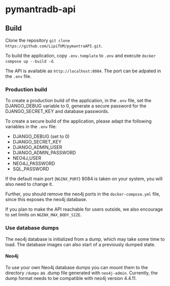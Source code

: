 # pymantradb-api

## Build

Clone the repository `git clone https://github.com/LipiTUM/pymantraAPI.git`.

To build the application, copy `.env.template` to `.env` and execute
`docker compose up --build -d`.

The API is available as `http://localhost:8084`. The port can be adpated in the
`.env` file.

### Production build

To create a production build of the application, in the `.env` file, set the
DJANGO_DEBUG variable to 0, generate a secure password for the
DJANGO_SECRET_KEY and database passwords.

To create a secure build of the application, please adapt the following
variables in the `.env` file:

* DJANGO_DEBUG (set to 0)
* DJANGO_SECRET_KEY
* DJANGO_ADMIN_USER
* DJANGO_ADMIN_PASSWORD
* NEO4J_USER
* NEO4J_PASSWORD
* SQL_PASSWORD

If the default main port (`NGINX_PORT`) 8084 is taken on your system, you will
also need to change it.

Further, you should remove the neo4j ports in the `docker-compose.yml` file,
since this exposes the neo4j database.

If you plan to make the API reachable for users outside, we also encourage to
set limits on `NGINX_MAX_BODY_SIZE`.


### Use database dumps

The neo4j database is initialized from a dump, which may take some time to load.
The database images can also start of a previously dumped state.

#### Neo4j

To use your own Neo4j database dumps you can mount them to the directory
`/dumps` as .dump file generated with `neo4j-admin`. Currently, the dump format
needs to be compatible with neo4j version 4.4.11.

